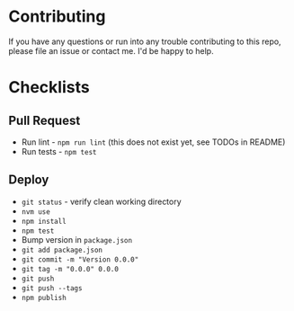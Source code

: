 # Contributing

If you have any questions or run into any trouble contributing to this repo, please file an issue or contact me. I'd be happy to help.

# Checklists

## Pull Request

- Run lint - `npm run lint` (this does not exist yet, see TODOs in README)
- Run tests - `npm test`

## Deploy

- `git status` - verify clean working directory
- `nvm use`
- `npm install`
- `npm test`
- Bump version in `package.json`
- `git add package.json`
- `git commit -m "Version 0.0.0"`
- `git tag -m "0.0.0" 0.0.0`
- `git push`
- `git push --tags`
- `npm publish`
